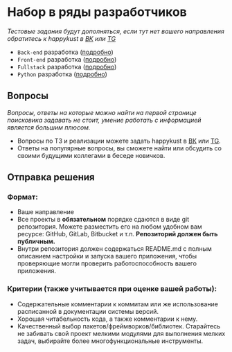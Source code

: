 
# Набор в ряды разработчиков
*Тестовые задания будут дополняться, если тут нет вашего направления обратитесь к happykust в [ВК](https://vk.com/happykust) или [TG](https://t.me/happykust)*

* `Back-end` разработка ([подробно](/backend.md))
* `Front-end` разработка ([подробно](/frontend.md))
* `Fullstack` разработка ([подробно](/fullstack.md))
* `Python` разработка ([подробно](/python.md))

## Вопросы
*Вопросы, ответы на которые можно найти на первой странице поисковика задавать не стоит, умение работать с информацией является большим плюсом.*
* Вопросы по ТЗ и реализации можете задать happykust в [ВК](https://vk.com/happykust) или [TG](https://t.me/happykust). 
* Ответы на популярные вопросы, вы сможете найти или обсудить со своими будущими коллегами в беседе новичков.

## Отправка решения
### Формат:
* Ваше направление
* Все проекты в **обязательном** порядке сдаются в виде git репозитория. Можете разместить его на любом удобном вам ресурсе: GitHub, GitLab, Bitbucket и т.п. **Репозиторий должен быть публичным.**
* Внутри репозитория должен содержаться README.md с полным описанием настройки и запуска вашего приложения, чтобы проверяющие могли проверить работоспособность вашего приложения.

### Критерии (также учитывается при оценке вашей работы):
* Содержательные комментарии к коммитам или же использование расписанной в документации системы версий.
* Хорошая читабельность кода, а также комментарии к нему. 
* Качественный выбор пакетов/фреймворков/библиотек. Старайтесь не забивать свой проект мелкими модулями для выполнения мелких задач, выбирайте более многофункциональные инструменты.
